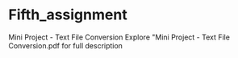 # Fifth_assignment
Mini Project - Text File Conversion
Explore "Mini Project - Text File Conversion.pdf for full description
